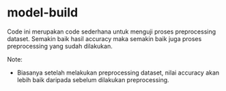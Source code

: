 # model-build

Code ini merupakan code sederhana untuk menguji proses preprocessing dataset.
Semakin baik hasil accuracy maka semakin baik juga proses preprocessing yang sudah dilakukan.

Note:
- Biasanya setelah melakukan preprocessing dataset, nilai accuracy akan lebih baik daripada sebelum dilakukan preprocessing.
